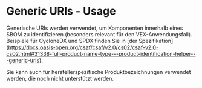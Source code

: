 # Generic URIs - Usage

Generische URIs werden verwendet, um Komponenten innerhalb eines SBOM zu identifizieren (besonders relevant für den VEX-Anwendungsfall).
Beispiele für CycloneDX und SPDX finden Sie in [der Spezifikation] (https://docs.oasis-open.org/csaf/csaf/v2.0/cs02/csaf-v2.0-cs02.html#31338-full-product-name-type---product-identification-helper---generic-uris).

Sie kann auch für herstellerspezifische Produktbezeichnungen verwendet werden, die noch nicht unterstützt werden.